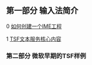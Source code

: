 ## 第一部分  输入法简介


0 [如何创建一个IME工程](https://github.com/ChineseInputMethod/mumble/blob/main/2023/2/21.md)


1 [TSF文本服务核心内容](https://github.com/ChineseInputMethod/mumble/blob/main/2023/5/1.md)

### 第二部分  微软早期的TSF样例

